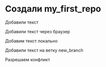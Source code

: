 # Создали my_first_repo

Добавили текст

Добавили текст через браузер

Добавим текст локально

Добавили текст на ветку new_branch

Разрешаем конфликт
